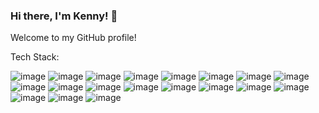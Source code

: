 ### Hi there, I'm Kenny! 👋

Welcome to my GitHub profile!

Tech Stack: 

![image](https://github.com/kenniford/kenniford/assets/112911565/f5bf3a2c-f5a4-4360-84af-d1c3f5b59c8c)
![image](https://github.com/kenniford/kenniford/assets/112911565/a3ab678f-8ecc-460a-800a-933654c18518)
![image](https://github.com/kenniford/kenniford/assets/112911565/e66a8697-f64c-41a2-b9eb-8f6a4c10d2eb)
![image](https://github.com/kenniford/kenniford/assets/112911565/35a3dfe3-05e7-4438-af40-ce0117465816)
![image](https://github.com/kenniford/kenniford/assets/112911565/dfd73ccd-ad7f-4e64-8c84-ab7dbfe5186b)
![image](https://github.com/kenniford/kenniford/assets/112911565/872b446f-d32a-4d8d-90f7-4b9baa3612e5)
![image](https://github.com/kenniford/kenniford/assets/112911565/bb566f14-f92e-4fec-b2b8-b322a42c40a8)
![image](https://github.com/kenniford/kenniford/assets/112911565/71f8799f-e625-421b-8772-dd2d4fe58a32)
![image](https://github.com/kenniford/kenniford/assets/112911565/dc1a4122-08d2-49f0-ab52-9d2bf068cf01)
![image](https://github.com/kenniford/kenniford/assets/112911565/c9f534ca-9f6c-4021-94a2-74bc8eaf065b)
![image](https://github.com/kenniford/kenniford/assets/112911565/8ae82634-5d00-45bf-a120-dfadea86bcee)
![image](https://github.com/kenniford/kenniford/assets/112911565/93a8a824-92b6-44c0-b2b7-ef47e6a9ba98)
![image](https://github.com/kenniford/kenniford/assets/112911565/1a37a7f1-1ce7-41f0-9e54-26b157d70661)
![image](https://github.com/kenniford/kenniford/assets/112911565/2cf1a2f1-ac00-492c-8ccb-733e9e6e2ed6)
![image](https://github.com/kenniford/kenniford/assets/112911565/d06bebbb-fc67-446c-9679-4d8d2c90c225)
![image](https://github.com/kenniford/kenniford/assets/112911565/fff446e4-8b75-4c8f-98a1-24b1a3ae33c4)
![image](https://github.com/kenniford/kenniford/assets/112911565/96d64956-bfc6-4b9c-b90b-f0a450fc9234)
![image](https://github.com/kenniford/kenniford/assets/112911565/e6eec745-adb1-4d24-a19e-8766b0644d6b)
![image](https://github.com/kenniford/kenniford/assets/112911565/9e360dcd-27c0-4683-ab76-d67d882d3abc)
